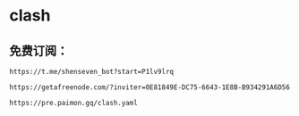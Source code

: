 # clash

## 免费订阅：
```
https://t.me/shenseven_bot?start=P1lv9lrq
```
```
https://getafreenode.com/?inviter=0E81849E-DC75-6643-1E8B-B934291A6D56
```
```
https://pre.paimon.gq/clash.yaml
```
